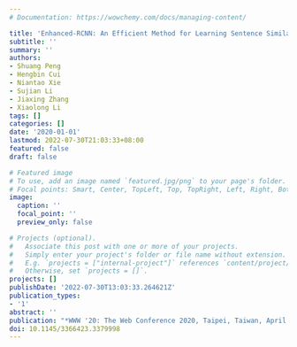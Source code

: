 ```yaml
---
# Documentation: https://wowchemy.com/docs/managing-content/

title: 'Enhanced-RCNN: An Efficient Method for Learning Sentence Similarity'
subtitle: ''
summary: ''
authors:
- Shuang Peng
- Hengbin Cui
- Niantao Xie
- Sujian Li
- Jiaxing Zhang
- Xiaolong Li
tags: []
categories: []
date: '2020-01-01'
lastmod: 2022-07-30T21:03:33+08:00
featured: false
draft: false

# Featured image
# To use, add an image named `featured.jpg/png` to your page's folder.
# Focal points: Smart, Center, TopLeft, Top, TopRight, Left, Right, BottomLeft, Bottom, BottomRight.
image:
  caption: ''
  focal_point: ''
  preview_only: false

# Projects (optional).
#   Associate this post with one or more of your projects.
#   Simply enter your project's folder or file name without extension.
#   E.g. `projects = ["internal-project"]` references `content/project/deep-learning/index.md`.
#   Otherwise, set `projects = []`.
projects: []
publishDate: '2022-07-30T13:03:33.264621Z'
publication_types:
- '1'
abstract: ''
publication: "*WWW '20: The Web Conference 2020, Taipei, Taiwan, April 20-24, 2020*"
doi: 10.1145/3366423.3379998
---
```

